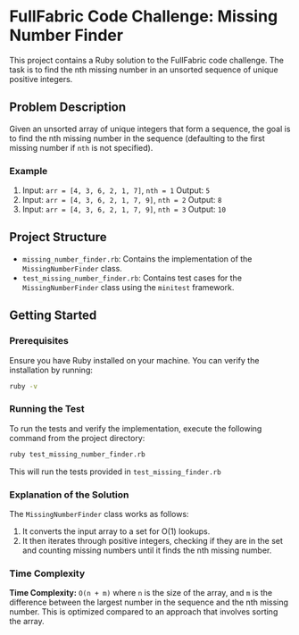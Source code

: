 # FullFabric Code Challenge: Missing Number Finder
This project contains a Ruby solution to the FullFabric code challenge. The task is to find the nth missing number in an unsorted sequence of unique positive integers.
## Problem Description
Given an unsorted array of unique integers that form a sequence, the goal is to find the nth missing number in the sequence (defaulting to the first missing number if `nth` is not specified).
### Example
1. Input: `arr = [4, 3, 6, 2, 1, 7]`, `nth = 1`
   Output: `5`
2. Input: `arr = [4, 3, 6, 2, 1, 7, 9]`, `nth = 2`
   Output: `8`
3. Input: `arr = [4, 3, 6, 2, 1, 7, 9]`, `nth = 3`
   Output: `10`
## Project Structure
- `missing_number_finder.rb`: Contains the implementation of the `MissingNumberFinder` class.
- `test_missing_number_finder.rb`: Contains test cases for the `MissingNumberFinder` class using the `minitest` framework.
## Getting Started
### Prerequisites
Ensure you have Ruby installed on your machine. You can verify the installation by running:
```bash
ruby -v
```
### Running the Test
To run the tests and verify the implementation, execute the following command from the project directory:
```bash
ruby test_missing_number_finder.rb
```
This will run the tests provided in `test_missing_finder.rb`

### Explanation of the Solution
The `MissingNumberFinder` class works as follows:
1. It converts the input array to a set for O(1) lookups.
2. It then iterates through positive integers, checking if they are in the set and counting missing numbers until it finds the nth missing number.
### Time Complexity
**Time Complexity:** `O(n + m)` where `n` is the size of the array, and `m` is the difference between the largest number in the sequence and the nth missing number.
This is optimized compared to an approach that involves sorting the array.
